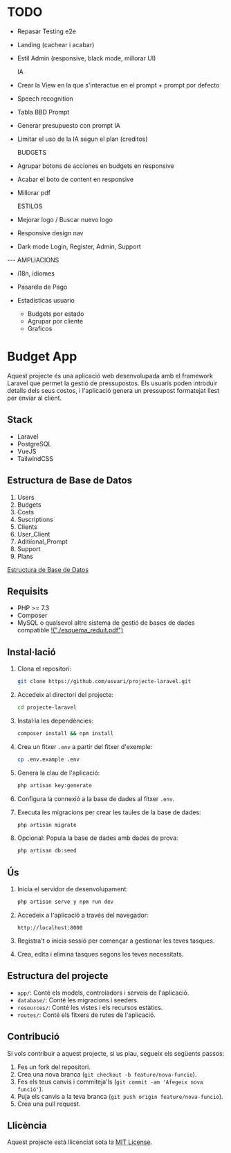 # TODO

-   Repasar Testing e2e

-   Landing (cachear i acabar)

-   Estil Admin (responsive, black mode, millorar UI)

    IA

-   Crear la View en la que s'interactue en el prompt + prompt por defecto
-   Speech recognition
-   Tabla BBD Prompt
-   Generar presupuesto con prompt IA
-   Limitar el uso de la IA segun el plan (creditos)

    BUDGETS

-   Agrupar botons de acciones en budgets en responsive
-   Acabar el boto de content en responsive
-   Millorar pdf

    ESTILOS

-   Mejorar logo / Buscar nuevo logo
-   Responsive design nav
-   Dark mode Login, Register, Admin, Support

--- AMPLIACIONS

-   i18n, idiomes
-   Pasarela de Pago

-   Estadisticas usuario

    -   Budgets por estado
    -   Agrupar por cliente
    -   Graficos

# Budget App

Aquest projecte és una aplicació web desenvolupada amb el framework Laravel que permet la gestió de pressupostos. Els usuaris poden introduir detalls dels seus costos, i l'aplicació genera un pressupost formatejat llest per enviar al client.

## Stack

-   Laravel
-   PostgreSQL
-   VueJS
-   TailwindCSS

## Estructura de Base de Datos

1. Users
2. Budgets
3. Costs
4. Suscriptions
5. Clients
6. User_Client
7. Aditiional_Prompt
8. Support
9. Plans

[Estructura de Base de Datos](./esquema_reduit.pdf)

## Requisits

-   PHP >= 7.3
-   Composer
-   MySQL o qualsevol altre sistema de gestió de bases de dades compatible
    [!("./esquema_reduit.pdf")](esquema_reduit.pdf)

## Instal·lació

1. Clona el repositori:

    ```bash
    git clone https://github.com/usuari/projecte-laravel.git
    ```

2. Accedeix al directori del projecte:

    ```bash
    cd projecte-laravel
    ```

3. Instal·la les dependències:

    ```bash
    composer install && npm install
    ```

4. Crea un fitxer `.env` a partir del fitxer d'exemple:

    ```bash
    cp .env.example .env
    ```

5. Genera la clau de l'aplicació:

    ```bash
    php artisan key:generate
    ```

6. Configura la connexió a la base de dades al fitxer `.env`.

7. Executa les migracions per crear les taules de la base de dades:

    ```bash
    php artisan migrate
    ```

8. Opcional: Popula la base de dades amb dades de prova:
    ```bash
    php artisan db:seed
    ```

## Ús

1. Inicia el servidor de desenvolupament:

    ```bash
    php artisan serve y npm run dev
    ```

2. Accedeix a l'aplicació a través del navegador:

    ```
    http://localhost:8000
    ```

3. Registra't o inicia sessió per començar a gestionar les teves tasques.

4. Crea, edita i elimina tasques segons les teves necessitats.

## Estructura del projecte

-   `app/`: Conté els models, controladors i serveis de l'aplicació.
-   `database/`: Conté les migracions i seeders.
-   `resources/`: Conté les vistes i els recursos estàtics.
-   `routes/`: Conté els fitxers de rutes de l'aplicació.

## Contribució

Si vols contribuir a aquest projecte, si us plau, segueix els següents passos:

1. Fes un fork del repositori.
2. Crea una nova branca (`git checkout -b feature/nova-funcio`).
3. Fes els teus canvis i commiteja'ls (`git commit -am 'Afegeix nova funció'`).
4. Puja els canvis a la teva branca (`git push origin feature/nova-funcio`).
5. Crea una pull request.

## Llicència

Aquest projecte està llicenciat sota la [MIT License](LICENSE).
